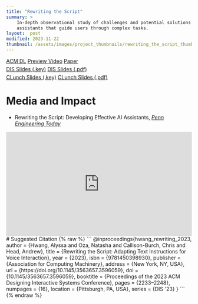 ```yaml
---
title: "Rewriting the Script"
summary: >
    In-depth observational study of challenges and potential solutions for voice 
    assistants that guide users through complex tasks.
layout:  post
modified: 2023-11-22
thumbnail: /assets/images/project_thumbnails/rewriting_the_script_thumbnail.png
---
```

<style>
.responsive-wrap iframe{ max-width: 100%; aspect-ratio: 16 / 9; }
</style>

<div>
<a href="https://dl.acm.org/doi/10.1145/3563657.3596059" class="button acmdl darkbg" target="_blank" rel="noopener noreferrer">ACM DL</a>
<a href="https://www.youtube.com/watch?v=mlFHx17CbgY" class="button youtube darkbg" target="_blank" rel="noopener noreferrer">Preview Video</a>
<a href="https://dl.acm.org/doi/pdf/10.1145/3563657.3596059" class="button pdf lightbg" target="_blank" rel="noopener noreferrer">Paper</a>
</div>
<div style="margin-top: 5px;">
<a href="/assets/files/project_resources/Rewriting%20the%20Script%20DIS%202023%20Final%20Compressed.key.zip" class="button keynote lightbg">DIS Slides (.key)</a>
<a href="/assets/files/project_resources/Rewriting%20the%20Script%20DIS%202023%20Final.pdf" class="button pdf lightbg" target="_blank" rel="noopener noreferrer">DIS Slides (.pdf)</a>
</div>
<div style="margin-top: 5px; margin-bottom: 20px;">
<a href="/assets/files/project_resources/RTS%20CLunch%202023%20Compressed.key.zip" class="button keynote lightbg">CLunch Slides (.key)</a>
<a href="/assets/files/project_resources/RTS%20CLunch%202023.pdf" class="button pdf lightbg" target="_blank" rel="noopener noreferrer">CLunch Slides (.pdf)</a>
</div>

# Media and Impact
- Rewriting the Script: Developing Effective AI Assistants, *[Penn Engineering Today](https://blog.seas.upenn.edu/rewriting-the-script-developing-effective-ai-assistants/)*

<div class="responsive-wrap">
    <iframe width="100%" height="auto" src="https://www.youtube.com/embed/mlFHx17CbgY" title="YouTube video player" frameborder="0" allow="accelerometer; autoplay; clipboard-write; encrypted-media; gyroscope; picture-in-picture; web-share" allowfullscreen></iframe>
</div>

<div markdown="1">
# Suggested Citation
{% raw %}
```
@inproceedings{hwang_rewriting_2023,
    author = {Hwang, Alyssa and Oza, Natasha and Callison-Burch, Chris and Head, Andrew},
    title = {Rewriting the Script: Adapting Text Instructions for Voice Interaction},
    year = {2023},
    isbn = {9781450398930},
    publisher = {Association for Computing Machinery},
    address = {New York, NY, USA},
    url = {https://doi.org/10.1145/3563657.3596059},
    doi = {10.1145/3563657.3596059},
    booktitle = {Proceedings of the 2023 ACM Designing Interactive Systems Conference},
    pages = {2233–2248},
    numpages = {16},
    location = {Pittsburgh, PA, USA},
    series = {DIS '23}
}
```
{% endraw %}
</div>
